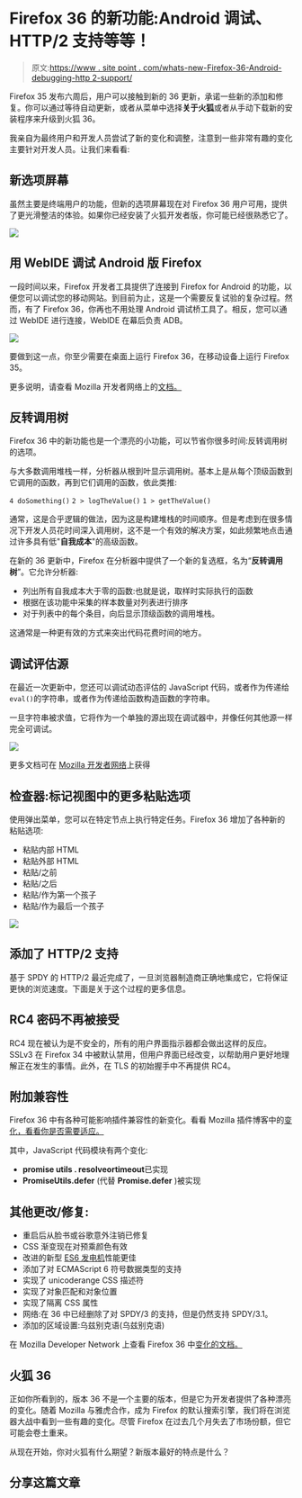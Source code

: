 # Firefox 36 的新功能:Android 调试、HTTP/2 支持等等！

> 原文:[https://www . site point . com/whats-new-Firefox-36-Android-debugging-http 2-support/](https://www.sitepoint.com/whats-new-firefox-36-android-debugging-http2-support/)

Firefox 35 发布六周后，用户可以接触到新的 36 更新，承诺一些新的添加和修复。你可以通过等待自动更新，或者从菜单中选择**关于火狐**或者从手动下载新的安装程序来升级到火狐 36。

我亲自为最终用户和开发人员尝试了新的变化和调整，注意到一些非常有趣的变化主要针对开发人员。让我们来看看:

## 新选项屏幕

虽然主要是终端用户的功能，但新的选项屏幕现在对 Firefox 36 用户可用，提供了更光滑整洁的体验。如果你已经安装了火狐开发者版，你可能已经很熟悉它了。

![](../Images/9f5bf69d67811918152da7190840a30f.png)

## 用 WebIDE 调试 Android 版 Firefox

一段时间以来，Firefox 开发者工具提供了连接到 Firefox for Android 的功能，以便您可以调试您的移动网站。到目前为止，这是一个需要反复试验的复杂过程。然而，有了 Firefox 36，你再也不用处理 Android 调试桥工具了。相反，您可以通过 WebIDE 进行连接，WebIDE 在幕后负责 ADB。

![](../Images/72298c5a748287f7be74aaa6ae647895.png)

要做到这一点，你至少需要在桌面上运行 Firefox 36，在移动设备上运行 Firefox 35。

更多说明，请查看 Mozilla 开发者网络上的[文档。](https://developer.mozilla.org/en-US/docs/Tools/Remote_Debugging/Debugging_Firefox_for_Android_with_WebIDE)

## 反转调用树

Firefox 36 中的新功能也是一个漂亮的小功能，可以节省你很多时间:反转调用树的选项。

与大多数调用堆栈一样，分析器从根到叶显示调用树。基本上是从每个顶级函数到它调用的函数，再到它们调用的函数，依此类推:

`4 doSomething()`
`2 > logTheValue()`
`1 > getTheValue()`

通常，这是合乎逻辑的做法，因为这是构建堆栈的时间顺序。但是考虑到在很多情况下开发人员花时间深入调用树，这不是一个有效的解决方案，如此频繁地点击通过许多具有低"**自我成本**"的高级函数。

在新的 36 更新中，Firefox 在分析器中提供了一个新的复选框，名为“**反转调用树**”。它允许分析器:

*   列出所有自我成本大于零的函数:也就是说，取样时实际执行的函数
*   根据在该功能中采集的样本数量对列表进行排序
*   对于列表中的每个条目，向后显示顶级函数的调用堆栈。

这通常是一种更有效的方式来突出代码花费时间的地方。

## 调试评估源

在最近一次更新中，您还可以调试动态评估的 JavaScript 代码，或者作为传递给`eval()`的字符串，或者作为传递给函数构造函数的字符串。

一旦字符串被求值，它将作为一个单独的源出现在调试器中，并像任何其他源一样完全可调试。

![](../Images/9cfdb735f4a9017e46673188c403aebe.png)

更多文档可在 [Mozilla 开发者网络](https://developer.mozilla.org/en-US/docs/Tools/Debugger##Debug_eval_sources)上获得

## 检查器:标记视图中的更多粘贴选项

使用弹出菜单，您可以在特定节点上执行特定任务。Firefox 36 增加了各种新的粘贴选项:

*   粘贴内部 HTML
*   粘贴外部 HTML
*   粘贴/之前
*   粘贴/之后
*   粘贴/作为第一个孩子
*   粘贴/作为最后一个孩子

![](../Images/86894d67b9c9c3ea6df1305e1a161b1c.png)

## 添加了 HTTP/2 支持

基于 SPDY 的 HTTP/2 最近完成了，一旦浏览器制造商正确地集成它，它将保证更快的浏览速度。下面是关于这个过程的更多信息。

## RC4 密码不再被接受

RC4 现在被认为是不安全的，所有的用户界面指示器都会做出这样的反应。SSLv3 在 Firefox 34 中被默认禁用，但用户界面已经改变，以帮助用户更好地理解正在发生的事情。此外，在 TLS 的初始握手中不再提供 RC4。

## 附加兼容性

Firefox 36 中有各种可能影响插件兼容性的新变化。看看 Mozilla 插件博客中的[变化，看看你是否需要适应。](https://blog.mozilla.org/addons/2015/01/13/compatibility-for-firefox-36/)

其中，JavaScript 代码模块有两个变化:

*   **promise utils . resolveortimeout**已实现
*   **PromiseUtils.defer** (代替 **Promise.defer** )被实现

## 其他更改/修复:

*   重启后从脸书或谷歌意外注销已修复
*   CSS 渐变现在对预乘颜色有效
*   改进的新型 [ES6 发电机](https://wingolog.org/archives/2014/11/14/generators-in-firefox-now-twenty-two-times-faster)性能更佳
*   添加了对 ECMAScript 6 符号数据类型的支持
*   实现了 unicoderange CSS 描述符
*   实现了对象匹配和对象位置
*   实现了隔离 CSS 属性
*   网络:在 36 中已经删除了对 SPDY/3 的支持，但是仍然支持 SPDY/3.1。
*   添加的区域设置:乌兹别克语(乌兹别克语)

在 Mozilla Developer Network 上查看 Firefox 36 中[变化的文档。](https://developer.mozilla.org/en-US/Firefox/Releases/36)

## 火狐 36

正如你所看到的，版本 36 不是一个主要的版本，但是它为开发者提供了各种漂亮的变化。随着 Mozilla 与雅虎合作，成为 Firefox 的默认搜索引擎，我们将在浏览器大战中看到一些有趣的变化。尽管 Firefox 在过去几个月失去了市场份额，但它可能会卷土重来。

从现在开始，你对火狐有什么期望？新版本最好的特点是什么？

## 分享这篇文章